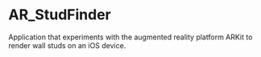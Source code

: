 # AR_StudFinder

Application that experiments with the augmented reality platform ARKit to render wall studs on an iOS device.

